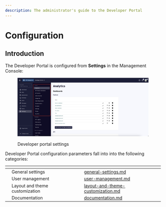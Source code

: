 ```yaml
---
description: The administrator's guide to the Developer Portal
---
```


# Configuration

## Introduction

The Developer Portal is configured from **Settings** in the Management Console:

<figure><img src="../../../.gitbook/assets/dev_portal_settings.png" alt=""><figcaption><p>Developer portal settings</p></figcaption></figure>

Developer Portal configuration parameters fall into into the following categories:

<table data-view="cards"><thead><tr><th></th><th></th><th></th><th data-hidden data-card-target data-type="content-ref"></th></tr></thead><tbody><tr><td></td><td>General settings</td><td></td><td><a href="general-settings.md">general-settings.md</a></td></tr><tr><td></td><td>User management</td><td></td><td><a href="user-management.md">user-management.md</a></td></tr><tr><td></td><td>Layout and theme customization</td><td></td><td><a href="layout-and-theme-customization.md">layout-and-theme-customization.md</a></td></tr><tr><td></td><td>Documentation</td><td></td><td><a href="documentation.md">documentation.md</a></td></tr></tbody></table>
